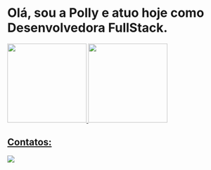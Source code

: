 <h1>Olá, sou a Polly e atuo hoje como Desenvolvedora FullStack.</h1>

<div>
<a href="https://github.com/pollymsr">
  <div align="center" style="display:flex">
  <a href="https://github.com/PollyanRocha">
  <img height="180em" src="https://github-readme-stats.vercel.app/api?username=pollymsr&show_icons=true&theme=dracula&include_all_commits=true&count_private=true"/>
  <img height="180em" src="https://github-readme-stats.vercel.app/api/top-langs/?username=pollymsr&layout=compact&langs_count=7&theme=dracula"/>
</div>
</div>

## Contatos:

<div>
<a href="https://www.linkedin.com/in/pollyana-rocha-090b80213" target="_blank"><img loading="lazy" src="https://img.shields.io/badge/-LinkedIn-%230077B5?style=for-the-badge&logo=linkedin&logoColor=white" target="_blank"></a>   
</div>
